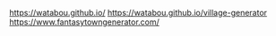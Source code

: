 https://watabou.github.io/
https://watabou.github.io/village-generator
https://www.fantasytowngenerator.com/